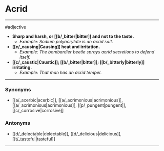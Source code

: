 # Acrid
---
#adjective
- **Sharp and harsh, or [[b/_bitter|bitter]] and not to the taste.**
	- _Example: Sodium polyacrylate is an acrid salt._
- **[[c/_causing|Causing]] heat and irritation.**
	- _Example: The bombardier beetle sprays acrid secretions to defend itself._
- **[[c/_caustic|Caustic]]; [[b/_bitter|bitter]]; [[b/_bitterly|bitterly]] irritating.**
	- _Example: That man has an acrid temper._
---
### Synonyms
- [[a/_acerbic|acerbic]], [[a/_acrimonious|acrimonious]], [[a/_acrimonious|acrimonious]], [[p/_pungent|pungent]], [[c/_corrosive|corrosive]]
### Antonyms
- [[d/_delectable|delectable]], [[d/_delicious|delicious]], [[t/_tasteful|tasteful]]
---
